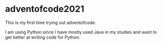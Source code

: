# adventofcode2021

This is my first time trying out adventofcode.

I am using Python since I have mostly used Java in my studies and want to get better at writing code for Python.
